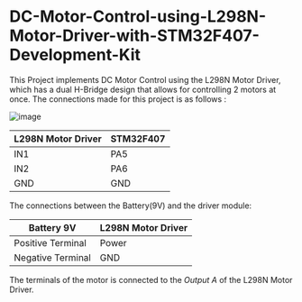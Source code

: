 # DC-Motor-Control-using-L298N-Motor-Driver-with-STM32F407-Development-Kit

This Project implements DC Motor Control using the L298N Motor Driver, which has a dual H-Bridge design that allows for controlling 2 motors at once. The connections made for this
project is as follows :

![image](https://user-images.githubusercontent.com/56625259/150642238-806d46ff-1482-44ed-8eef-44eb39a52429.png)

| L298N Motor Driver | STM32F407 |
|----|----|
| IN1 | PA5 |
| IN2 | PA6 |
| GND | GND |



The connections between the Battery(9V) and the driver module:

| Battery 9V | L298N Motor Driver |
|----|----|
| Positive Terminal | Power |
| Negative Terminal | GND |



The terminals of the motor is connected to the *Output A* of the L298N Motor Driver. 
